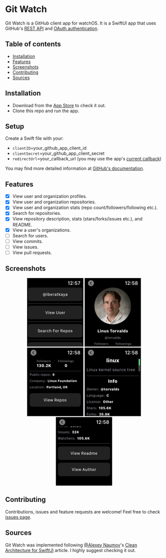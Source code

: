 # Git Watch

Git Watch is a GitHub client app for watchOS. It is a SwiftUI app that uses GitHub's [REST API](https://docs.github.com/en/rest) and [OAuth authentication](https://docs.github.com/en/rest/guides/basics-of-authentication).

## Table of contents

- [Installation](#installation)
- [Features](#features)
- [Screenshots](#screenshots)
- [Contributing](#contributing)
- [Sources](#sources)

## Installation

- Download from the [App Store](https://apps.apple.com/tr/app/git-watch-github/id1555218889) to check it out.
- Clone this repo and run the app.

## Setup

Create a Swift file with your:

- `clientID`=your_github_app_client_id
- `clientSecret`=your_github_app_client_secret
- `redirectUrl`=your_callback_url (you may use the app's [current callback](https://iberatkaya.github.io/github-watch-web-callback/))

You may find more detailed information at [GitHub's documentation](https://docs.github.com/en/rest/guides/basics-of-authentication#registering-your-app).

## Features

- [x] View user and organization profiles.
- [x] View user and organization repositories.
- [x] View user and organization stats (repo count/followers/following etc.).
- [x] Search for repositories.
- [x] View repository description, stats (stars/forks/issues etc.), and README.
- [x] View a user's organizations.
- [ ] Search for users.
- [ ] View commits.
- [ ] View issues.
- [ ] View pull requests.

## Screenshots

<p align="center">
    <img alt="Screenshot" src="https://raw.githubusercontent.com/iberatkaya/github-watch/main/screenshots/1.png" width="180" >
        <img alt="Screenshot" src="https://raw.githubusercontent.com/iberatkaya/github-watch/main/screenshots/2.png" width="180" >
    <img alt="Screenshot" src="https://raw.githubusercontent.com/iberatkaya/github-watch/main/screenshots/3.png" width="180" >
    <img alt="Screenshot" src="https://raw.githubusercontent.com/iberatkaya/github-watch/main/screenshots/4.png" width="180" >
    <img alt="Screenshot" src="https://raw.githubusercontent.com/iberatkaya/github-watch/main/screenshots/5.png" width="180" >
</p>

## Contributing

Contributions, issues and feature requests are welcome! Feel free to check [issues page](https://github.com/iberatkaya/github-watch/issues).

## Sources

Git Watch was implemented following [@Alexey Naumov](https://github.com/nalexn)'s [Clean Architecture for SwiftUI](https://nalexn.github.io/clean-architecture-swiftui/) article. I highly suggest checking it out.
